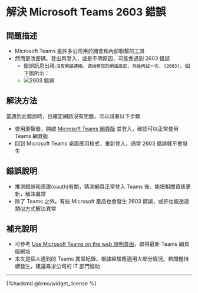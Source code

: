 # 解決 Microsoft Teams 2603 錯誤

## 問題描述
- Microsoft Teams 是許多公司用於開會和內部聯繫的工具
- 然而更改密碼、登出再登入，或是不明原因，可能會遇到 2603 錯誤
  - 錯誤訊息出現:`沒有網路連線`。`請檢察您的網路設定, 然後再試一次. [2603]`，如下圖所示：
  - ![2603 錯誤](https://i.imgur.com/VF88Upz.png)
## 解決方法
當遇到此錯誤時，且確定網路沒有問題，可以試著以下步驟
- 使用瀏覽器，開啟 [Microsoft Teams 網頁版](https://teams.microsoft.com) 並登入，確認可以正常使用 Teams 網頁版
- 回到 Microsoft Teams 桌面應用程式，重新登入，通常 2603 錯誤就不會發生

## 錯誤說明
- 推測錯誤和憑證(oauth)有關，猜測網頁正常登入 Teams 後，能把相關資訊更新，解決異常
- 除了 Teams 之外，有些 Microsoft 產品也會發生 2603 錯誤，或許也能透過類似方式解決異常

## 補充說明
- 可參考 [Use Microsoft Teams on the web
 說明頁面](https://support.microsoft.com/en-us/office/use-microsoft-teams-on-the-web-33f84aa9-2e8b-47ac-8676-02033454e385)，取得最新 Teams 網頁版網址
- 本文是個人遇到的 Teams 異常紀錄，根據經驗應適用大部分情況。若問題持續發生，建議尋求公司的 IT 部門協助

---
{%hackmd @kmo/widget_license %}